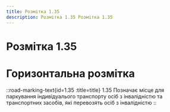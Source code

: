 ```yaml
---
title: Розмітка 1.35
description: Розмітка 1.35 Розмітка 1.35
---
```

# Розмітка 1.35
# Горизонтальна розмітка
::road-marking-text{id=1.35 :title=title}
1.35  Позначає місце для паркування індивідуалього транспорту осіб з інвалідністю та транспортних засобів, які перевозять осіб з інвалідністю
::